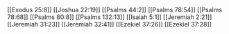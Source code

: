 [[Exodus 25:8]]
[[Joshua 22:19]]
[[Psalms 44:2]]
[[Psalms 78:54]]
[[Psalms 78:68]]
[[Psalms 80:8]]
[[Psalms 132:13]]
[[Isaiah 5:1]]
[[Jeremiah 2:21]]
[[Jeremiah 31:23]]
[[Jeremiah 32:41]]
[[Ezekiel 37:26]]
[[Ezekiel 37:28]]
